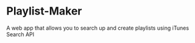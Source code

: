 # Playlist-Maker
A web app that allows you to search up and create playlists using iTunes Search API

